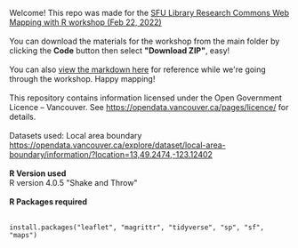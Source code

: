 Welcome! This repo was made for the [SFU Library Research Commons Web Mapping with R workshop (Feb 22, 2022)](https://www.lib.sfu.ca/find/other-materials/data-gis/gis/36582) <br>
<br>
You can download the materials for the workshop from the main folder by clicking the **Code** button then select **"Download ZIP"**, easy! <br>
<br>
You can also [view the markdown here](https://jaifisch.github.io/webmapR/) for reference while we're going through the workshop. Happy mapping! <br>
<br>
This repository contains information licensed under the Open Government Licence – Vancouver. See https://opendata.vancouver.ca/pages/licence/ for details.<br>
<br>
Datasets used: Local area boundary https://opendata.vancouver.ca/explore/dataset/local-area-boundary/information/?location=13,49.2474,-123.12402<br>
<br>
**R Version used**<br>
R version 4.0.5 "Shake and Throw"
<br>
<br>
**R Packages required**<br>
<br>
```
install.packages("leaflet", "magrittr", "tidyverse", "sp", "sf", "maps")
```

